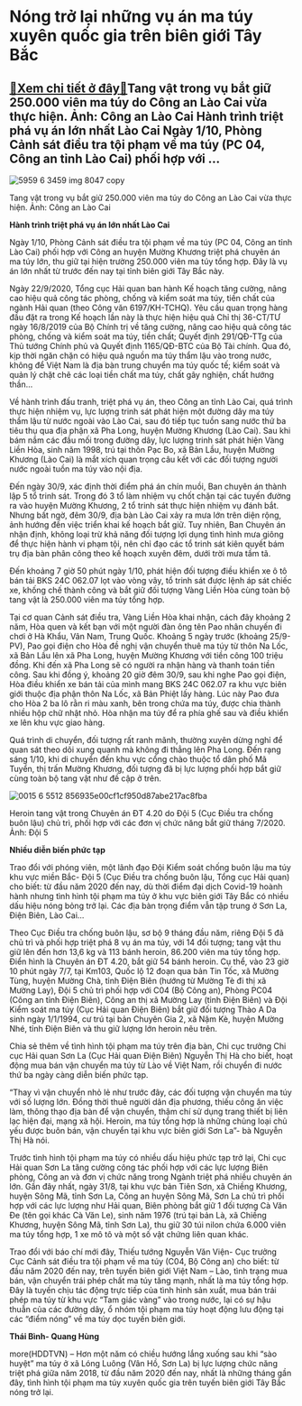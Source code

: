 Nóng trở lại những vụ án ma túy xuyên quốc gia trên biên giới Tây Bắc
=====================================================================

[:gift:Xem chi tiết ở đây:gift:](https://hddtvn.com/nong-tro-lai-nhung-vu-an-ma-tuy-xuyen-quoc-gia-tren-bien-gioi-tay-bac/)Tang vật trong vụ bắt giữ 250.000 viên ma túy do Công an Lào Cai vừa thực hiện. Ảnh: Công an Lào Cai Hành trình triệt phá vụ án lớn nhất Lào Cai Ngày 1/10, Phòng Cảnh sát điều tra tội phạm về ma túy (PC 04, Công an tỉnh Lào Cai) phối hợp với …
---------------------------------------------------------------------------------------------------------------------------------------------------------------------------------------------------------------------------------------------------





![5959 6 3459 img 8047 copy](https://hddtvn.com/wp-content/uploads/2021/01/5959_6-3459_IMG_8047_-_Copy.jpg "Tang vật trong vụ bắt giữ 250.000 viên ma túy do Công an Lào Cai vừa thực hiện. 	 	Ảnh: Công an Lào Cai")


Tang vật trong vụ bắt giữ 250.000 viên ma túy do Công an Lào Cai vừa thực hiện. Ảnh: Công an Lào Cai



**Hành trình triệt phá vụ án lớn nhất Lào Cai**


Ngày 1/10, Phòng Cảnh sát điều tra tội phạm về ma túy (PC 04, Công an tỉnh Lào Cai) phối hợp với Công an huyện Mường Khương triệt phá chuyên án ma túy lớn, thu giữ tại hiện trường 250.000 viên ma túy tổng hợp. Đây là vụ án lớn nhất từ trước đến nay tại tỉnh biên giới Tây Bắc này.





Ngày 22/9/2020, Tổng cục Hải quan ban hành Kế hoạch tăng cường, nâng cao hiệu quả công tác phòng, chống và kiểm soát ma túy, tiền chất của ngành Hải quan (theo Công văn 6197/KH-TCHQ). 
Yêu cầu quan trọng hàng đầu đặt ra trong Kế hoạch lần này là thực hiện hiệu quả Chỉ thị 36-CT/TƯ ngày 16/8/2019 của Bộ Chính trị về tăng cường, nâng cao hiệu quả công tác phòng, chống và kiểm soát ma túy, tiền chất; Quyết định 291/QĐ-TTg của Thủ tướng Chính phủ và Quyết định 1165/QĐ-BTC của Bộ Tài chính. Qua đó, kịp thời ngăn chặn có hiệu quả nguồn ma túy thẩm lậu vào trong nước, không để Việt Nam là địa bàn trung chuyển ma túy quốc tế; kiểm soát và quản lý chặt chẽ các loại tiền chất ma túy, chất gây nghiện, chất hướng thần…






Về hành trình đấu tranh, triệt phá vụ án, theo Công an tỉnh Lào Cai, quá trình thực hiện nhiệm vụ, lực lượng trinh sát phát hiện một đường dây ma túy thẩm lậu từ nước ngoài vào Lào Cai, sau đó tiếp tục tuồn sang nước thứ ba tiêu thụ qua địa phận xã Pha Long, huyện Mường Khương (Lào Cai). Sau khi bám nắm các đầu mối trong đường dây, lực lượng trinh sát phát hiện Vàng Liền Hòa, sinh năm 1998, trú tại thôn Pạc Bo, xã Bản Lầu, huyện Mường Khương (Lào Cai) là mắt xích quan trọng câu kết với các đối tượng người nước ngoài tuồn ma túy vào nội địa.


Đến ngày 30/9, xác định thời điểm phá án chín muồi, Ban chuyên án thành lập 5 tổ trinh sát. Trong đó 3 tổ làm nhiệm vụ chốt chặn tại các tuyến đường ra vào huyện Mường Khương, 2 tổ trinh sát thực hiện nhiệm vụ đánh bắt. Nhưng bất ngờ, đêm 30/9, địa bàn Lào Cai xảy ra mưa lớn trên diện rộng, ảnh hướng đến việc triển khai kế hoạch bắt giữ. Tuy nhiên, Ban Chuyên án nhận định, không loại trừ khả năng đối tượng lợi dụng tình hình mưa giông để thực hiện hành vi phạm tội, nên chỉ đạo các tổ trinh sát kiên quyết bám trụ địa bàn phân công theo kế hoạch xuyên đêm, dưới trời mưa tầm tã.


Đến khoảng 7 giờ 50 phút ngày 1/10, phát hiện đối tượng điều khiển xe ô tô bán tải BKS 24C 062.07 lọt vào vòng vây, tổ trinh sát được lệnh áp sát chiếc xe, khống chế thành công và bắt giữ đối tượng Vàng Liền Hòa cùng toàn bộ tang vật là 250.000 viên ma túy tổng hợp.


Tại cơ quan Cảnh sát điều tra, Vàng Liền Hòa khai nhận, cách đây khoảng 2 năm, Hòa quen và kết bạn với một người đàn ông tên Pao nhân chuyến đi chơi ở Hà Khẩu, Vân Nam, Trung Quốc. Khoảng 5 ngày trước (khoảng 25/9- PV), Pao gọi điện cho Hòa đề nghị vận chuyển thuê ma túy từ thôn Na Lốc, xã Bản Lầu lên xã Pha Long, huyện Mường Khương với tiền công 100 triệu đồng. Khi đến xã Pha Long sẽ có người ra nhận hàng và thanh toán tiền công. Sau khi đồng ý, khoảng 20 giờ đêm 30/9, sau khi nghe Pao gọi điện, Hòa điều khiển xe bán tải của mình mang BKS 24C 062.07 ra khu vực biên giới thuộc địa phận thôn Na Lốc, xã Bản Phiệt lấy hàng. Lúc này Pao đưa cho Hòa 2 ba lô rằn ri màu xanh, bên trong chứa ma túy, được chia thành nhiều hộp chữ nhật nhỏ. Hòa nhận ma túy để ra phía ghế sau và điều khiển xe lên khu vực giao hàng.


Quá trình di chuyển, đối tượng rất ranh mãnh, thường xuyên dừng nghỉ để quan sát theo dõi xung quanh mà không đi thẳng lên Pha Long. Đến rạng sáng 1/10, khi di chuyển đến khu vực cổng chào thuộc tổ dân phố Mã Tuyển, thị trấn Mường Khương, đối tượng đã bị lực lượng phối hợp bắt giữ cùng toàn bộ tang vật như đề cập ở trên.





![0015 6 5512 856935e00cf1cf950d87abe217ac8fba](https://hddtvn.com/wp-content/uploads/2021/01/0015_6-5512_856935e00cf1cf950d87abe217ac8fba.jpg "Heroin tang vật trong Chuyên án ĐT 4.20 do Đội 5 (Cục Điều tra chống buôn lậu) chủ trì, phối hợp với các đơn vị chức năng bắt giữ tháng 7/2020. 	Ảnh: Đội 5")


Heroin tang vật trong Chuyên án ĐT 4.20 do Đội 5 (Cục Điều tra chống buôn lậu) chủ trì, phối hợp với các đơn vị chức năng bắt giữ tháng 7/2020. Ảnh: Đội 5



**Nhiều diễn biến phức tạp**


Trao đổi với phóng viên, một lãnh đạo Đội Kiểm soát chống buôn lậu ma túy khu vực miền Bắc- Đội 5 (Cục Điều tra chống buôn lậu, Tổng cục Hải quan) cho biết: từ đầu năm 2020 đến nay, dù thời điểm đại dịch Covid-19 hoành hành nhưng tình hình tội phạm ma túy ở khu vực biên giới Tây Bắc có nhiều dấu hiệu nóng bỏng trở lại. Các địa bàn trọng điểm vẫn tập trung ở Sơn La, Điện Biên, Lào Cai…


Theo Cục Điều tra chống buôn lậu, sơ bộ 9 tháng đầu năm, riêng Đội 5 đã chủ trì và phối hợp triệt phá 8 vụ án ma túy, với 14 đối tượng; tang vật thu giữ lên đến hơn 13,6 kg và 113 bánh heroin, 86.200 viên ma túy tổng hợp. Điển hình là Chuyên án ĐT 4.20, bắt giữ 54 bánh heroin. Cụ thể, vào 23 giờ 10 phút ngày 7/7, tại Km103, Quốc lộ 12 đoạn qua bản Tin Tốc, xã Mường Tùng, huyện Mường Chà, tỉnh Điện Biên (hướng từ Mường Tè đi thị xã Mường Lay), Đội 5 chủ trì phối hợp với C04 (Bộ Công an), Phòng PC04 (Công an tỉnh Điện Biên), Công an thị xã Mường Lay (tỉnh Điện Biên) và Đội Kiểm soát ma túy (Cục Hải quan Điện Biên) bắt giữ đối tượng Thào A Da sinh ngày 1/1/1994, cư trú tại bản Chuyên Gia 2, xã Nậm Kè, huyện Mường Nhé, tỉnh Điện Biên và thu giữ lượng lớn heroin nêu trên.


Chia sẻ thêm về tình hình tội phạm ma túy trên địa bàn, Chi cục trưởng Chi cục Hải quan Sơn La (Cục Hải quan Điện Biên) Nguyễn Thị Hà cho biết, hoạt động mua bán vận chuyển ma túy từ Lào về Việt Nam, rồi chuyển đi nước thứ ba ngày càng diễn biến phức tạp.


“Thay vì vận chuyển nhỏ lẻ như trước đây, các đối tượng vận chuyển ma túy với số lượng lớn. Đồng thời thuê người dân địa phương, thiếu công ăn việc làm, thông thạo địa bàn để vận chuyển, thậm chí sử dụng trang thiết bị liên lạc hiện đại, mạng xã hội. Heroin, ma túy tổng hợp là những chủng loại chủ yếu được buôn bán, vận chuyển tại khu vực biên giới Sơn La”- bà Nguyễn Thị Hà nói.


Trước tình hình tội phạm ma túy có nhiều dấu hiệu phức tạp trở lại, Chi cục Hải quan Sơn La tăng cường công tác phối hợp với các lực lượng Biên phòng, Công an và đơn vị chức năng trong Ngành triệt phá nhiều chuyên án lớn. Gần đây nhất, ngày 31/8, tại khu vực bản Tiên Sơn, xã Chiềng Khương, huyện Sông Mã, tỉnh Sơn La, Công an huyện Sông Mã, Sơn La chủ trì phối hợp với các lực lượng như Hải quan, Biên phòng bắt giữ 1 đối tượng Cà Văn Đe (tên gọi khác Cà Văn Le), sinh năm 1976 (trú tại bản Là, xã Chiềng Khương, huyện Sông Mã, tỉnh Sơn La), thu giữ 30 túi nilon chứa 6.000 viên ma túy tổng hợp, 1 xe mô tô và một số vật chứng liên quan khác.





Trao đổi với báo chí mới đây, Thiếu tướng Nguyễn Văn Viện- Cục trưởng Cục Cảnh sát điều tra tội phạm về ma túy (C04, Bộ Công an) cho biết: từ đầu năm 2020 đến nay, trên tuyến biên giới Việt Nam – Lào, tình trạng mua bán, vận chuyển trái phép chất ma túy tăng mạnh, nhất là ma túy tổng hợp. Đây là tuyến chịu tác động trực tiếp của tình hình sản xuất, mua bán trái phép ma túy từ khu vực “Tam giác vàng” vào trong nước, lại có sự hậu thuẫn của các đường dây, ổ nhóm tội phạm ma túy hoạt động lưu động tại các “điểm nóng” về ma túy dọc tuyến biên giới.




**Thái Bình- Quang Hùng**



more(HDDTVN) – Hơn một năm có chiều hướng lắng xuống sau khi “sào huyệt” ma túy ở xã Lóng Luông (Vân Hồ, Sơn La) bị lực lượng chức năng triệt phá giữa năm 2018, từ đầu năm 2020 đến nay, nhất là những tháng gần đây, tình hình tội phạm ma túy xuyên quốc gia trên tuyến biên giới Tây Bắc nóng trở lại.

